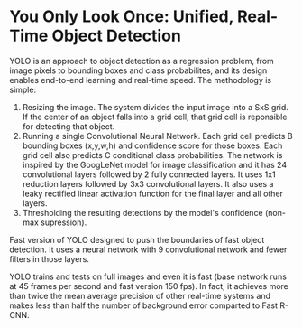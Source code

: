 # You Only Look Once: Unified, Real-Time Object Detection

YOLO is an approach to object detection as a regression problem, from image pixels to bounding boxes and class probabilites, and its design enables end-to-end learning and real-time speed. 
The methodology is simple:
1) Resizing the image. The system divides the input image into a SxS grid. If the center of an object falls into a grid cell, that grid cell is reponsible for detecting that object.
2) Running a single Convolutional Neural Network. Each grid cell predicts B bounding boxes (x,y,w,h) and confidence score for those boxes. Each grid cell also predicts C conditional class probabilities. The network is inspired by the GoogLeNet model for image classification and it has 24 convolutional layers followed by 2 fully connected layers. It uses 1x1 reduction layers followed by 3x3 convolutional layers. It also uses a leaky rectified linear activation function for the final layer and all other layers.
3) Thresholding the resulting detections by the model's confidence (non-max supression).

Fast version of YOLO designed to push the boundaries of fast object detection. It uses a neural network with 9 convolutional network and fewer filters in those layers.

YOLO trains and tests on full images and even it is fast (base network runs at 45 frames per second and fast version 150 fps). In fact, it achieves more than twice the mean average precision of other real-time systems and makes less than half the number of background error comparted to Fast R-CNN.



